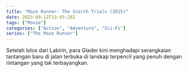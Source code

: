 ```yaml
---
title: "Maze Runner: The Scorch Trials (2015)"
date: 2023-09-12T13:43:20Z
tags: ["Movie"]
categories: ["Action", "Adventure", "Sci-Fi"]
series: ["The Maze Runner"]
---
```


Setelah lolos dari Labirin, para Glader kini menghadapi serangkaian tantangan baru di jalan terbuka di lanskap terpencil yang penuh dengan rintangan yang tak terbayangkan.

  <mux-player stream-type="on-demand"
src="https://kp3d-my.sharepoint.com/personal/ryoo_kp3d_onmicrosoft_com/_layouts/15/download.aspx?share=EZ3y_2NnjopBkT9isV7o7nIBxGti-jlUE8e0tQGLXTBFMA" prefer-playback="mse" controls>

</mux-player>
  

  <script src="https://cdn.jsdelivr.net/npm/@mux/mux-player"></script>
  
<script id="fnJAQ1KTS5bgnhDsWBOriTKT9nnTy45ld3aZ1ie99ng" type="application/ld+json">
 {
  "@context": "https://schema.org/",
  "@type": "VideoObject",
  "name": "Maze Runner: The Scorch Trials (2015)",
  "description": "In this guide you will learn how to play Mux videos in your application.",
  "contentUrl": "https://stream.mux.com/qJy1iZWFsUaZ8qvRz2Cee4DKgphvabB2hsd60101ghAtc.m3u8",
  "thumbnailUrl": "https://www.themoviedb.org/t/p/original/8Al7lHTWQglsNtAI5mremGo4BsE.jpg?width=314&fit_mode=preserve&time=25",
  "uploadDate": "2021-06-09T23:23:00Z",
  "encoding": [
    {
      "@type": "VideoObject",
      "name": "800p",
      "width": 320,
      "height": 240 ,
      "bitrate": 8000,
      "contentUrl": "https://stream.mux.com/fnJAQ1KTS5bgnhDsWBOriTKT9nnTy45ld3aZ1ie99ng.m3u8"
    }
  ]
}

</script>
